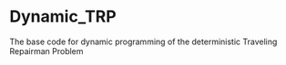 # Dynamic_TRP
The base code for dynamic programming of the deterministic Traveling Repairman Problem
